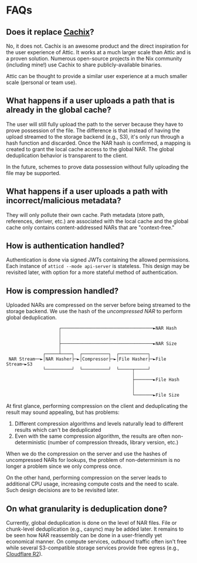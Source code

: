 # FAQs

<!-- TODO: Write more about design decisions in a separate section -->

## Does it replace [Cachix](https://www.cachix.org)?

No, it does not.
Cachix is an awesome product and the direct inspiration for the user experience of Attic.
It works at a much larger scale than Attic and is a proven solution.
Numerous open-source projects in the Nix community (including mine!) use Cachix to share publicly-available binaries.

Attic can be thought to provide a similar user experience at a much smaller scale (personal or team use).

## What happens if a user uploads a path that is already in the global cache?

The user will still fully upload the path to the server because they have to prove possession of the file.
The difference is that instead of having the upload streamed to the storage backend (e.g., S3), it's only run through a hash function and discarded.
Once the NAR hash is confirmed, a mapping is created to grant the local cache access to the global NAR.
The global deduplication behavior is transparent to the client.

In the future, schemes to prove data possession without fully uploading the file may be supported.

## What happens if a user uploads a path with incorrect/malicious metadata?

They will only pollute their own cache.
Path metadata (store path, references, deriver, etc.) are associated with the local cache and the global cache only contains content-addressed NARs that are "context-free."

## How is authentication handled?

Authentication is done via signed JWTs containing the allowed permissions.
Each instance of `atticd --mode api-server` is stateless.
This design may be revisited later, with option for a more stateful method of authentication.

## How is compression handled?

Uploaded NARs are compressed on the server before being streamed to the storage backend.
We use the hash of the _uncompressed NAR_ to perform global deduplication.

```
                    ┌───────────────────────────────────►NAR Hash
                    │
                    │
                    ├───────────────────────────────────►NAR Size
                    │
              ┌─────┴────┐  ┌──────────┐  ┌───────────┐
 NAR Stream──►│NAR Hasher├─►│Compressor├─►│File Hasher├─►File Stream─►S3
              └──────────┘  └──────────┘  └─────┬─────┘
                                                │
                                                ├───────►File Hash
                                                │
                                                │
                                                └───────►File Size
```

At first glance, performing compression on the client and deduplicating the result may sound appealing, but has problems:

1. Different compression algorithms and levels naturally lead to different results which can't be deduplicated
2. Even with the same compression algorithm, the results are often non-deterministic (number of compression threads, library version, etc.)

When we do the compression on the server and use the hashes of uncompressed NARs for lookups, the problem of non-determinism is no longer a problem since we only compress once.

On the other hand, performing compression on the server leads to additional CPU usage, increasing compute costs and the need to scale.
Such design decisions are to be revisited later.

## On what granularity is deduplication done?

Currently, global deduplication is done on the level of NAR files.
File or chunk-level deduplication (e.g., casync) may be added later.
It remains to be seen how NAR reassembly can be done in a user-friendly yet economical manner.
On compute services, outbound traffic often isn't free while several S3-compatible storage services provide free egress (e.g., [Cloudflare R2](https://developers.cloudflare.com/r2/platform/pricing/)).
